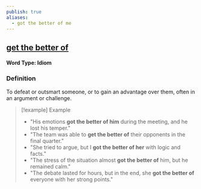 ```yaml
---
publish: true
aliases:
  - got the better of me
---
```


## [get the better of](https://dictionary.cambridge.org/dictionary/english/get-the-better-of?q=get+the+better+of+someone)
#### Word Type: Idiom

### Definition
To defeat or outsmart someone, or to gain an advantage over them, often in an argument or challenge.

> [!example] Example
> 
> - "His emotions **got the better of him** during the meeting, and he lost his temper."
> - "The team was able to **get the better of** their opponents in the final quarter."
> - "She tried to argue, but I **got the better of her** with logic and facts."
> - "The stress of the situation almost **got the better of** him, but he remained calm."
> - "The debate lasted for hours, but in the end, she **got the better of** everyone with her strong points."